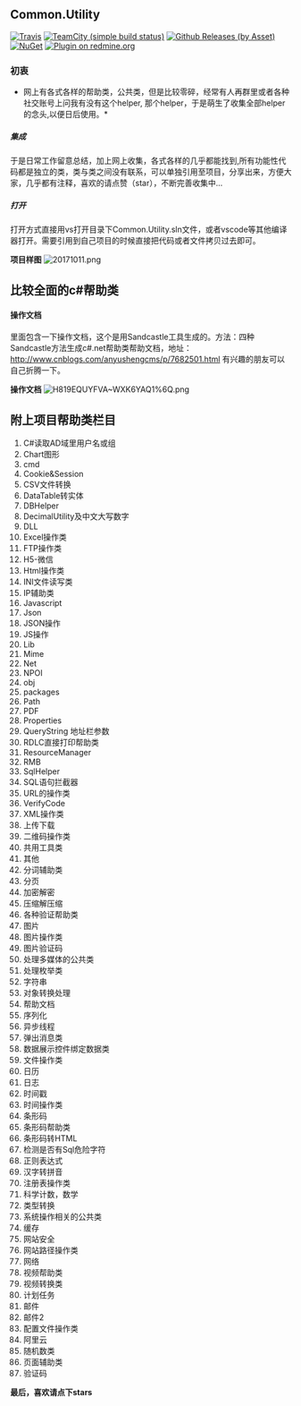 
## Common.Utility

[![Travis](https://img.shields.io/travis/rust-lang/rust.svg)](https://docs.travis-ci.com/user/languages/csharp/)
[![TeamCity (simple build status)](https://img.shields.io/teamcity/http/teamcity.jetbrains.com/s/bt345.svg)](https://github.com/Jimmey-Jiang/Common.Utility)
[![Github Releases (by Asset)](https://img.shields.io/github/downloads/atom/atom/latest/atom-amd64.deb.svg)](https://github.com/Jimmey-Jiang/Common.Utility)
[![NuGet](https://img.shields.io/nuget/v/DotnetSpider2.Extension.svg)](https://www.nuget.org/packages)
[![Plugin on redmine.org](https://img.shields.io/redmine/plugin/stars/redmine_xlsx_format_issue_exporter.svg)](https://github.com/Jimmey-Jiang/Common.Utility)

### 初衷
* 网上有各式各样的帮助类，公共类，但是比较零碎，经常有人再群里或者各种社交账号上问我有没有这个helper,
那个helper，于是萌生了收集全部helper的念头,以便日后使用。*

##### 集成
 于是日常工作留意总结，加上网上收集，各式各样的几乎都能找到,所有功能性代码都是独立的类，类与类之间没有联系，可以单独引用至项目，分享出来，方便大家，几乎都有注释，喜欢的请点赞（star），不断完善收集中... 

##### 打开
打开方式直接用vs打开目录下Common.Utility.sln文件，或者vscode等其他编译器打开。需要引用到自己项目的时候直接把代码或者文件拷贝过去即可。


**项目样图**
![20171011.png](http://upload-images.jianshu.io/upload_images/6855212-fd64cd5f294f1967.png?imageMogr2/auto-orient/strip%7CimageView2/2/w/1240)


## 比较全面的c#帮助类
#### 操作文档
里面包含一下操作文档，这个是用Sandcastle工具生成的。方法：四种Sandcastle方法生成c#.net帮助类帮助文档，地址：http://www.cnblogs.com/anyushengcms/p/7682501.html 有兴趣的朋友可以自己折腾一下。


**操作文档**
![H819EQUYFVA~WXK6YAQ1%6Q.png](http://upload-images.jianshu.io/upload_images/6855212-6cf5a7a2a4a75c89.png?imageMogr2/auto-orient/strip%7CimageView2/2/w/1240)


## 附上项目帮助类栏目
1.  C#读取AD域里用户名或组
2.  Chart图形
3.  cmd
4.  Cookie&Session
5.  CSV文件转换
6.  DataTable转实体
7.  DBHelper
8.  DecimalUtility及中文大写数字
9.  DLL
10.  Excel操作类
11.  FTP操作类
12.  H5-微信
13.  Html操作类
14.  INI文件读写类
15.  IP辅助类
16.  Javascript
17.  Json
18.  JSON操作
19.  JS操作
20.  Lib
21.  Mime
22.  Net
23.  NPOI
24.  obj
25.  packages
26.  Path
27.  PDF
28.  Properties
29.  QueryString 地址栏参数
30.  RDLC直接打印帮助类
31.  ResourceManager
32.  RMB
33.  SqlHelper
34.  SQL语句拦截器
35.  URL的操作类
36.  VerifyCode
37.  XML操作类
38.  上传下载
39.  二维码操作类
40.  共用工具类
41.  其他
42.  分词辅助类
43.  分页
44.  加密解密
45.  压缩解压缩
46.  各种验证帮助类
47.  图片
48.  图片操作类
49.  图片验证码
50.  处理多媒体的公共类
51.  处理枚举类
52.  字符串
53.  对象转换处理
54.  帮助文档
55.  序列化
56.  异步线程
57.  弹出消息类
58.  数据展示控件绑定数据类
59.  文件操作类
60.  日历
61.  日志
62.  时间戳
63.  时间操作类
64.  条形码
65.  条形码帮助类
66.  条形码转HTML
67.  检测是否有Sql危险字符
68.  正则表达式
69.  汉字转拼音
70.  注册表操作类
71.  科学计数，数学
72.  类型转换
73.  系统操作相关的公共类
74.  缓存
75.  网站安全
76.  网站路径操作类
77.  网络
78.  视频帮助类
79.  视频转换类
80.  计划任务
81.  邮件
82.  邮件2
83.  配置文件操作类
84.  阿里云
85.  随机数类
86.  页面辅助类
87.  验证码

**最后，喜欢请点下stars**
